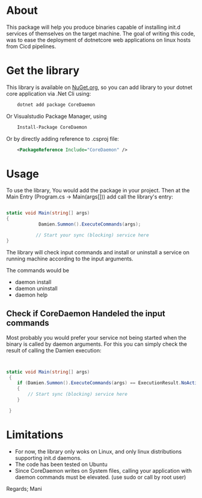 
About
==============

This package will help you produce binaries capable of installing init.d services of themselves on the target machine. The goal of writing this code, was to ease the deployment of dotnetcore web applications on linux hosts from Cicd pipelines. 



Get the library
===============

This library is available on [NuGet.org](https://www.nuget.org/packages/CoreDaemon/), so you can add library to your dotnet core application via .Net Cli using:

```bash 
	dotnet add package CoreDaemon 

```

Or Visualstudio Package Manager, using 

```bash 
	Install-Package CoreDaemon 

```
Or by directly adding reference to .csproj file:

```xml
	<PackageReference Include="CoreDaemon" />

```

Usage
======

To use the library, You would add the package in your project. Then at the Main Entry (Program.cs -> Main(args[])) add call the library's entry:


```c#

static void Main(string[] args)
{
            Damien.Summon().ExecuteCommands(args);

           // Start your sync (blocking) service here
} 
```

The library will check input commands and install or uninstall a service on running machine according to the input arguments.  

The commands would be

 * daemon install
 * daemon uninstall
 * daemon help

Check if CoreDaemon Handeled the input commands
-------------------------

Most probably you would prefer your service not being started when the binary is called by daemon arguments. For this you can simply check the result of calling the Damien execution:

```c#


static void Main(string[] args)
 {
	if (Damien.Summon().ExecuteCommands(args) == ExecutionResult.NoActionTaken)
	{
	    // Start sync (blocking) service here 
	}

 } 
```
Limitations
============

 * For now, the library only woks on Linux, and only linux distributions supporting init.d daemons.
 * The code has been tested on Ubuntu
 * Since CoreDaemon writes on System files, calling your application with daemon commands must be elevated. (use sudo or call by root user)




Regards;
Mani
